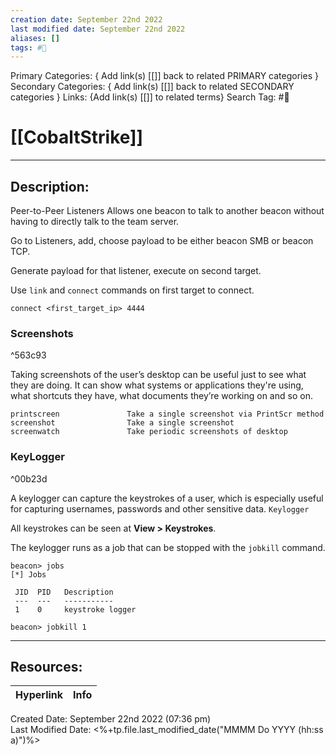 ```yaml
---
creation date: September 22nd 2022
last modified date: September 22nd 2022
aliases: []
tags: #📕
---
```


Primary Categories: { Add link(s) [[]] back to related PRIMARY categories }
Secondary Categories:  { Add link(s) [[]] back to related SECONDARY categories }
Links: {Add link(s) [[]] to related terms}
Search Tag: #📕  

# [[CobaltStrike]]  
___

## Description:  




Peer-to-Peer Listeners
Allows one beacon to talk to another beacon without having to directly talk to the team server.


Go to Listeners, add, choose payload to be either beacon SMB or beacon TCP.

Generate payload for that listener, execute on second target. 

Use `link` and `connect` commands on first target to connect.

`connect <first_target_ip> 4444`




### Screenshots

^563c93

Taking screenshots of the user’s desktop can be useful just to see what they are doing. It can show what systems or applications they're using, what shortcuts they have, what documents they’re working on and so on.

```
printscreen               Take a single screenshot via PrintScr method
screenshot                Take a single screenshot
screenwatch               Take periodic screenshots of desktop

```


### KeyLogger

^00b23d

A keylogger can capture the keystrokes of a user, which is especially useful for capturing usernames, passwords and other sensitive data.
`Keylogger`

All keystrokes can be seen at **View > Keystrokes**.


The keylogger runs as a job that can be stopped with the `jobkill` command.

```
beacon> jobs
[*] Jobs

 JID  PID   Description
 ---  ---   -----------
 1    0     keystroke logger

beacon> jobkill 1

```






___

## Resources:

| Hyperlink | Info |
| --------- | ---- |


Created Date: September 22nd 2022 (07:36 pm)  
Last Modified Date: <%+tp.file.last_modified_date("MMMM Do YYYY (hh:ss a)")%>
